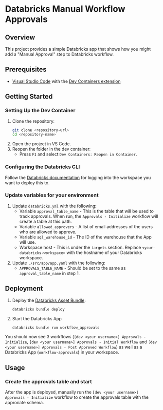 # Databricks Manual Workflow Approvals

## Overview
This project provides a simple Databricks app that shows how you might add a "Manual Approval" step to Databricks workflow.

## Prerequisites
- [Visual Studio Code](https://code.visualstudio.com/) with the [Dev Containers extension](https://marketplace.visualstudio.com/items?itemName=ms-vscode-remote.remote-containers)

## Getting Started

### Setting Up the Dev Container
1. Clone the repository:
    ```bash
    git clone <repository-url>
    cd <repository-name>
    ```
2. Open the project in VS Code.
3. Reopen the folder in the dev container:
    - Press `F1` and select `Dev Containers: Reopen in Container`.

### Configuring the Databricks CLI
Follow the [Databricks documentation](https://docs.databricks.com/aws/en/dev-tools/cli/authentication) for logging into the workspace you want to deploy this to.

### Update variables for your environment
1. Update `databricks.yml` with the following:
    - Variable `approval_table_name` - This is the table that will be used to track approvals. When run, the `Approvals - Initialize` workflow will create a table at this path.
    - Variable `allowed_approvers` - A list of email addresses of the users who are allowed to approve.
    - Variable `sql_warehouse_id` - The ID of the warehouse that the App will use.
    - Workspace host - This is under the `targets` section. Replace `<your-databricks-workspace>` with the hostname of your Databricks workspace.
2. Update `./src/app/app.yaml` with the following:
    - `APPROVALS_TABLE_NAME` - Should be set to the same as `approval_table_name` in step 1. 

## Deployment
1. Deploy the [Databricks Asset Bundle](https://docs.databricks.com/aws/en/dev-tools/bundles/):
    ```bash
    databricks bundle deploy
    ```
2. Start the Databricks App
    ```bash
    databricks bundle run workflow_approvals
    ```
You should now see 3 workflows (`[dev <your username>] Approvals - Initialize`, `[dev <your username>] Approvals - Initial Workflow` and `[dev <your username>] Approvals - Post Approved Workflow`) as well as a Databricks App (`workflow-approvals`) in your workspace.

## Usage
### Create the approvals table and start 
After the app is deployed, manually run the `[dev <your username>] Approvals - Initialize` workflow to create the approvals table with the approriate schema.
